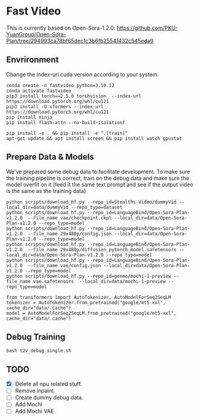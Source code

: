 # Fast Video
This is currently based on Open-Sora-1.2.0: https://github.com/PKU-YuanGroup/Open-Sora-Plan/tree/294993ca78bf65dec1c3b6fb25541432c545eda9

## Envrironment
Change the index-url cuda version according to your system.
```
conda create -n fastvideo python=3.10.12
conda activate fastvideo
pip3 install torch==2.5.0 torchvision  --index-url https://download.pytorch.org/whl/cu121
pip3 install -U xformers --index-url https://download.pytorch.org/whl/cu121
pip install ninja
pip install flash-attn --no-build-isolationf
```

```
pip install -e . && pip install -e ".[train]"
apt-get update && apt install screen && pip install watch gpustat
```

## Prepare Data & Models
We've prepared some debug data to facilitate development. To make sure the training pipeline is correct, train on the debug data and make sure the model overfit on it (feed it the same text prompt and see if the output video is the same as the training data)
```
python scripts/download_hf.py --repo_id=Stealths-Video/dummyVid --local_dir=data/dummyVid --repo_type=dataset
python scripts/download_hf.py --repo_id=LanguageBind/Open-Sora-Plan-v1.2.0  --file_name vae/checkpoint.ckpt --local_dir=data/Open-Sora-Plan-v1.2.0 --repo_type=model 
python scripts/download_hf.py --repo_id=LanguageBind/Open-Sora-Plan-v1.2.0  --file_name 29x480p/config.json --local_dir=data/Open-Sora-Plan-v1.2.0 --repo_type=model
python scripts/download_hf.py --repo_id=LanguageBind/Open-Sora-Plan-v1.2.0  --file_name 29x480p/diffusion_pytorch_model.safetensors --local_dir=data/Open-Sora-Plan-v1.2.0 --repo_type=model
python scripts/download_hf.py --repo_id=LanguageBind/Open-Sora-Plan-v1.2.0  --file_name vae/config.json --local_dir=data/Open-Sora-Plan-v1.2.0 --repo_type=model 
python scripts/download_hf.py --repo_id=genmo/mochi-1-preview --file_name vae.safetensors  --local_dir=data/mochi-1-preview --repo_type=model
```

```
from transformers import AutoTokenizer, AutoModelForSeq2SeqLM
tokenizer = AutoTokenizer.from_pretrained("google/mt5-xxl", cache_dir="data/.cache")
model = AutoModelForSeq2SeqLM.from_pretrained("google/mt5-xxl", cache_dir="data/.cache")
```
## Debug Training
```
bash t2v_debug_single.sh
```


## TODO

- [X] Delete all npu related stuff.
- [ ] Remove inpaint. 
- [ ] Create dummy debug data. 
- [ ] Add Mochi
- [ ] Add Mochi VAE
